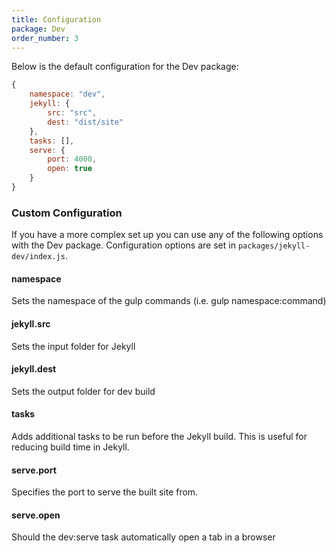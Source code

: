 ```yaml
---
title: Configuration
package: Dev
order_number: 3
---
```

Below is the default configuration for the Dev package:

```js
{
    namespace: "dev",
    jekyll: {
        src: "src",
        dest: "dist/site"
    },
    tasks: [],
    serve: {
        port: 4000,
        open: true
    }
}
```

### Custom Configuration

If you have a more complex set up you can use any of the following options with the Dev package.  Configuration options are set in `packages/jekyll-dev/index.js`.

#### namespace

Sets the namespace of the gulp commands (i.e. gulp namespace:command)

#### jekyll.src

Sets the input folder for Jekyll

#### jekyll.dest

Sets the output folder for dev build

#### tasks

Adds additional tasks to be run before the Jekyll build. This is useful for reducing build time in Jekyll.

#### serve.port

Specifies the port to serve the built site from.

#### serve.open

Should the dev:serve task automatically open a tab in a browser